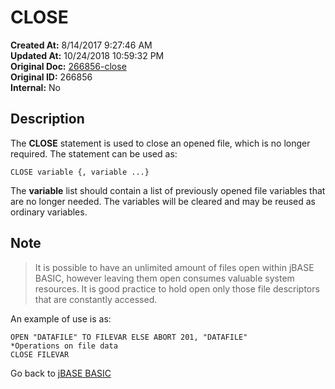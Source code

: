 # CLOSE

**Created At:** 8/14/2017 9:27:46 AM  
**Updated At:** 10/24/2018 10:59:32 PM  
**Original Doc:** [266856-close](https://docs.jbase.com/36868-jbase-basic/266856-close)  
**Original ID:** 266856  
**Internal:** No  

## Description

The **CLOSE** statement is used to close an opened file, which is no longer required. The statement can be used as:

```
CLOSE variable {, variable ...}
```

The **variable** list should contain a list of previously opened file variables that are no longer needed. The variables will be cleared and may be reused as ordinary variables.

## Note

> It is possible to have an unlimited amount of files open within jBASE BASIC, however leaving them open consumes valuable system resources. It is good practice to hold open only those file descriptors that are constantly accessed.

An example of use is as:

```
OPEN "DATAFILE" TO FILEVAR ELSE ABORT 201, "DATAFILE"
*Operations on file data
CLOSE FILEVAR
```

Go back to [jBASE BASIC](./../README.md)
